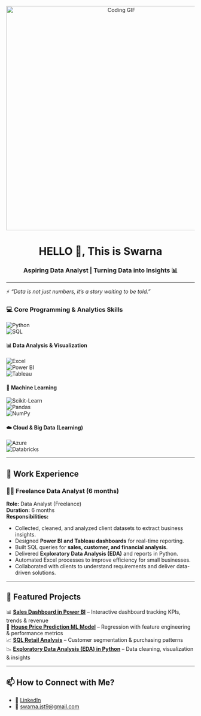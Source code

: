<!-- Header GIF -->
<p align="center">
  <img src="https://media.giphy.com/media/qgQUggAC3Pfv687qPC/giphy.gif" width="600" alt="Coding GIF"/>
</p>

<h1 align="center">HELLO 👋, This is Swarna</h1>
<h3 align="center">Aspiring Data Analyst | Turning Data into Insights 📊</h3>

---

⚡ *“Data is not just numbers, it’s a story waiting to be told.”*


### 💻 Core Programming & Analytics Skills 

![Python](https://img.shields.io/badge/Python-3776AB?style=for-the-badge&logo=python&logoColor=white)  
![SQL](https://img.shields.io/badge/SQL-4479A1?style=for-the-badge&logo=postgresql&logoColor=white)  

#### 📊 Data Analysis & Visualization  
![Excel](https://img.shields.io/badge/Excel-217346?style=for-the-badge&logo=microsoft-excel&logoColor=white)  
![Power BI](https://img.shields.io/badge/Power%20BI-F2C811?style=for-the-badge&logo=powerbi&logoColor=black)  
![Tableau](https://img.shields.io/badge/Tableau-E97627?style=for-the-badge&logo=tableau&logoColor=white)  

#### 🤖 Machine Learning  
![Scikit-Learn](https://img.shields.io/badge/Scikit--Learn-F7931E?style=for-the-badge&logo=scikit-learn&logoColor=white)  
![Pandas](https://img.shields.io/badge/Pandas-150458?style=for-the-badge&logo=pandas&logoColor=white)  
![NumPy](https://img.shields.io/badge/Numpy-013243?style=for-the-badge&logo=numpy&logoColor=white)  

#### ☁️ Cloud & Big Data (Learning)  
![Azure](https://img.shields.io/badge/Microsoft%20Azure-0089D6?style=for-the-badge&logo=microsoft-azure&logoColor=white)  
![Databricks](https://img.shields.io/badge/Databricks-FF3621?style=for-the-badge&logo=databricks&logoColor=white) 

---

## 💼 Work Experience  

### 🧑‍💻 Freelance Data Analyst (6 months)  
**Role:** Data Analyst (Freelance)  
**Duration:** 6 months  
**Responsibilities:**  
- Collected, cleaned, and analyzed client datasets to extract business insights.  
- Designed **Power BI and Tableau dashboards** for real-time reporting.  
- Built SQL queries for **sales, customer, and financial analysis**.  
- Delivered **Exploratory Data Analysis (EDA)** and reports in Python.  
- Automated Excel processes to improve efficiency for small businesses.  
- Collaborated with clients to understand requirements and deliver data-driven solutions.  

---

## 📂 Featured Projects  

📊 **[Sales Dashboard in Power BI](#)** – Interactive dashboard tracking KPIs, trends & revenue  
🤖 **[House Price Prediction ML Model](#)** – Regression with feature engineering & performance metrics  
📈 **[SQL Retail Analysis](#)** – Customer segmentation & purchasing patterns  
📉 **[Exploratory Data Analysis (EDA) in Python](#)** – Data cleaning, visualization & insights  

---

## 📫 How to Connect with Me?  

- 💼 [LinkedIn](#)  
- 📧 swarna.jst9@gmail.com 


